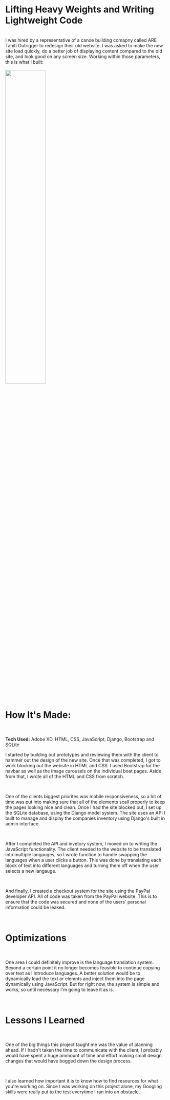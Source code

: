 <h1>Lifting Heavy Weights and Writing Lightweight Code</h1>
<br>
I was hired by a representative of a canoe building comapny called ARE Tahiti Outrigger to redesign their old website. I was asked to make the new site load quickly, do a better job of
displaying content compared to the old site, and look good on any screen size. Working within those parameters, this is what I built: 
<br>
<br>
<img width='50%' src='https://media.giphy.com/media/Vwf0G57SrWa4bqkouc/giphy.gif'/>
<br>
<h1>How It's Made:</h1>
<br>

**Tech Used:** Adobe XD, HTML, CSS, JavaScript, Django, Bootstrap and SQLite
<br>
<p>I started by building out prototypes and reviewing them with the client to hammer out the design
of the new site. Once that was completed, I got to work blocking out the website in HTML and CSS.
I used Bootstrap for the navbar as well as the image carousels on the individual boat pages. Aside
from that, I wrote all of the HTML and CSS from scratch.</p>
<br>
<p>One of the clients biggest priorites was mobile responsiveness, so a lot of time was put into making 
sure that all of the elements scall properly to keep the pages looking nice and clean. Once I had the
site blocked out, I set up the SQLite database, using the Django model system. The site uses an API I built to manage
and display the companies inventory using Django's built in admin interface.</p>
<br>
<p>After I completed the API and invetory system, I moved on to writing the JavaScript functionality. The
client needed to the website to be translated into multiple langauges, so I wrote function to handle swapping 
the languages when a user clicks a button. This was done by translating each block of text into different languages
and turning them off when the user selects a new langauge.</p>
<br>
<p>And finally, I created a checkout system for the site using the PayPal developer API. All of 
code was taken from the PayPal website. This is to ensure that the code was secured and none of the 
users' personal information could be leaked.</p>
<br>
<h1>Optimizations</h1>
<br>
<p>One area I could definitely improve is the language translation system. Beyond a certain point it no longer becomes feasible to continue copying over text as I introduce languages. A better solution would be to dynamically load the text or elemnts and inject them into the page dynamically using JavaScript. But for right now, the system is simple and works, so until necessary I'm going to leave it as is.</p>
<br>
<h1>Lessons I Learned</h1>
<br>
<p>One of the big things this project taught me was the value of planning ahead. If I hadn't taken the time to communicate with the client, I probably would have spent a huge ammount of time and effort making small design changes that would have bogged down the design process.</p>
<br>
<p>I also learned how important it is to know how to find resources for what you're working on. Since I was working on this project alone, my Googling skills were really put to the test everytime I ran into an obstacle.</p>
